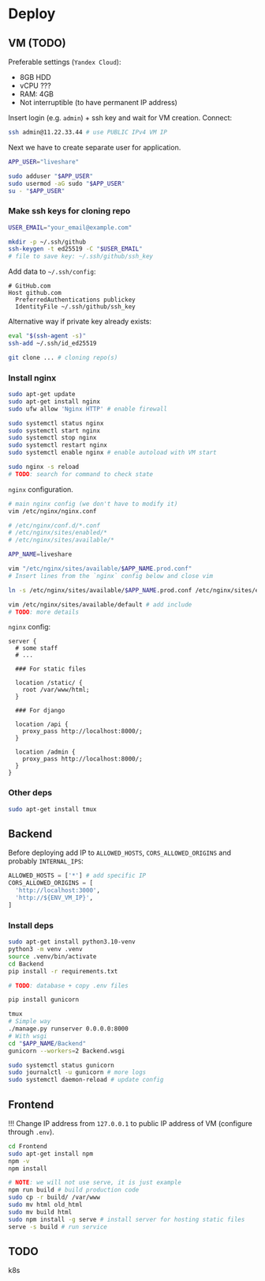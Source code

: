 # Deploy

## VM (TODO)

Preferable settings (`Yandex Cloud`):

- 8GB HDD
- vCPU ???
- RAM: 4GB
- Not interruptible (to have permanent IP address)


Insert login (e.g. `admin`) + ssh key and wait for VM creation. Connect:

```bash
ssh admin@11.22.33.44 # use PUBLIC IPv4 VM IP
```

Next we have to create separate user for application.

```bash
APP_USER="liveshare"

sudo adduser "$APP_USER"
sudo usermod -aG sudo "$APP_USER"
su - "$APP_USER"
```


### Make ssh keys for cloning repo

```bash
USER_EMAIL="your_email@example.com"

mkdir -p ~/.ssh/github
ssh-keygen -t ed25519 -C "$USER_EMAIL"
# file to save key: ~/.ssh/github/ssh_key
```

Add data to `~/.ssh/config`:

```text
# GitHub.com
Host github.com
  PreferredAuthentications publickey
  IdentityFile ~/.ssh/github/ssh_key
```

Alternative way if private key already exists:

```bash
eval "$(ssh-agent -s)"
ssh-add ~/.ssh/id_ed25519
```

```bash
git clone ... # cloning repo(s)
```

### Install nginx

```bash
sudo apt-get update
sudo apt-get install nginx
sudo ufw allow 'Nginx HTTP' # enable firewall

sudo systemctl status nginx
sudo systemctl start nginx
sudo systemctl stop nginx
sudo systemctl restart nginx
sudo systemctl enable nginx # enable autoload with VM start

sudo nginx -s reload
# TODO: search for command to check state
```

`nginx` configuration.

```bash
# main nginx config (we don't have to modify it)
vim /etc/nginx/nginx.conf

# /etc/nginx/conf.d/*.conf
# /etc/nginx/sites/enabled/*
# /etc/nginx/sites/available/*

APP_NAME=liveshare

vim "/etc/nginx/sites/available/$APP_NAME.prod.conf"
# Insert lines from the `nginx` config below and close vim

ln -s /etc/nginx/sites/available/$APP_NAME.prod.conf /etc/nginx/sites/enabled/$APP_NAME.prod.conf

vim /etc/nginx/sites/available/default # add include
# TODO: more details
```

`nginx` config:

```nginx
server {
  # some staff
  # ...

  ### For static files

  location /static/ {
    root /var/www/html;
  }

  ### For django

  location /api {
    proxy_pass http://localhost:8000/;
  }

  location /admin {
    proxy_pass http://localhost:8000/;
  }
}
```

### Other deps

```bash
sudo apt-get install tmux
```

<!----------------------------------------------------------------------------->

## Backend

Before deploying add IP to `ALLOWED_HOSTS`, `CORS_ALLOWED_ORIGINS` and probably `INTERNAL_IPS`:

```python
ALLOWED_HOSTS = ['*'] # add specific IP
CORS_ALLOWED_ORIGINS = [
  'http://localhost:3000',
  'http://${ENV_VM_IP}',
]
```

### Install deps

```bash
sudo apt-get install python3.10-venv
python3 -m venv .venv
source .venv/bin/activate
cd Backend
pip install -r requirements.txt

# TODO: database + copy .env files

pip install gunicorn

tmux
# Simple way
./manage.py runserver 0.0.0.0:8000
# With wsgi
cd "$APP_NAME/Backend"
gunicorn --workers=2 Backend.wsgi

sudo systemctl status gunicorn
sudo journalctl -u gunicorn # more logs
sudo systemctl daemon-reload # update config
```

<!----------------------------------------------------------------------------->

## Frontend

!!! Change IP address from `127.0.0.1` to public IP address of VM (configure through `.env`).

```bash
cd Frontend
sudo apt-get install npm
npm -v
npm install

# NOTE: we will not use serve, it is just example
npm run build # build production code
sudo cp -r build/ /var/www
sudo mv html old_html
sudo mv build html
sudo npm install -g serve # install server for hosting static files
serve -s build # run service
```

## TODO

k8s
